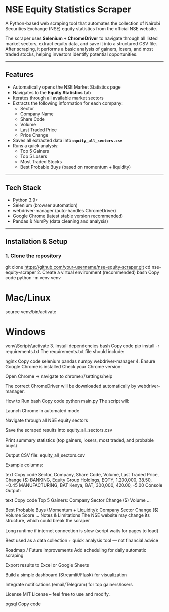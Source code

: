 # NSE Equity Statistics Scraper

A Python-based web scraping tool that automates the collection of Nairobi Securities Exchange (NSE) equity statistics from the official NSE website.

The scraper uses **Selenium + ChromeDriver** to navigate through all listed market sectors, extract equity data, and save it into a structured CSV file. After scraping, it performs a basic analysis of gainers, losers, and most traded stocks, helping investors identify potential opportunities.

---

## Features

- Automatically opens the NSE Market Statistics page  
- Navigates to the **Equity Statistics** tab  
- Iterates through all available market sectors  
- Extracts the following information for each company:  
  - Sector  
  - Company Name  
  - Share Code  
  - Volume  
  - Last Traded Price  
  - Price Change  
- Saves all extracted data into **`equity_all_sectors.csv`**  
- Runs a quick analysis:
  - Top 5 Gainers  
  - Top 5 Losers  
  - Most Traded Stocks  
  - Best Probable Buys (based on momentum + liquidity)  

---

## Tech Stack

- Python 3.9+  
- Selenium (browser automation)  
- webdriver-manager (auto-handles ChromeDriver)  
- Google Chrome (latest stable version recommended)  
- Pandas & NumPy (data cleaning and analysis)  

---

## Installation & Setup

### 1. Clone the repository

git clone https://github.com/your-username/nse-equity-scraper.git
cd nse-equity-scraper
2. Create a virtual environment (recommended)
bash
Copy code
python -m venv venv
# Mac/Linux
source venv/bin/activate
# Windows
venv\Scripts\activate
3. Install dependencies
bash
Copy code
pip install -r requirements.txt
The requirements.txt file should include:

nginx
Copy code
selenium
pandas
numpy
webdriver-manager
4. Ensure Google Chrome is installed
Check your Chrome version:

Open Chrome → navigate to chrome://settings/help

The correct ChromeDriver will be downloaded automatically by webdriver-manager.

How to Run
bash
Copy code
python main.py
The script will:

Launch Chrome in automated mode

Navigate through all NSE equity sectors

Save the scraped results into equity_all_sectors.csv

Print summary statistics (top gainers, losers, most traded, and probable buys)

Output
CSV file: equity_all_sectors.csv

Example columns:

text
Copy code
Sector, Company, Share Code, Volume, Last Traded Price, Change ($)
BANKING, Equity Group Holdings, EQTY, 1,200,000, 38.50, +0.45
MANUFACTURING, BAT Kenya, BAT, 300,000, 420.00, -5.00
Console Output:

text
Copy code
Top 5 Gainers:
        Company        Sector     Change ($)    Volume
...

Best Probable Buys (Momentum + Liquidity):
        Company        Sector     Change ($)    Volume    Score
...
Notes & Limitations
The NSE website may change its structure, which could break the scraper

Long runtime if internet connection is slow (script waits for pages to load)

Best used as a data collection + quick analysis tool — not financial advice

Roadmap / Future Improvements
 Add scheduling for daily automatic scraping

 Export results to Excel or Google Sheets

 Build a simple dashboard (Streamlit/Flask) for visualization

 Integrate notifications (email/Telegram) for top gainers/losers

License
MIT License – feel free to use and modify.

pgsql
Copy code
